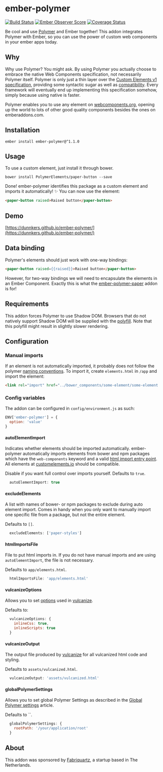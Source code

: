 # ember-polymer
[![Build Status](https://travis-ci.org/dunnkers/ember-polymer.svg?branch=master)](https://travis-ci.org/dunnkers/ember-polymer) [![Ember Observer Score](https://emberobserver.com/badges/ember-polymer.svg)](https://emberobserver.com/addons/ember-polymer)  [![Coverage Status](https://coveralls.io/repos/github/dunnkers/ember-polymer/badge.svg?branch=master)](https://coveralls.io/github/dunnkers/ember-polymer?branch=master)

Be cool and use [Polymer](https://www.polymer-project.org/1.0/) and Ember together! This addon integrates Polymer with Ember, so you can use the power of custom web components in your ember apps today.

## Why

Why use Polymer? You might ask. By using Polymer you actually choose to embrace the native Web Components specification, not necessarily Polymer itself. Polymer is only just a thin layer over the [Custom Elements v1 specification](https://developers.google.com/web/fundamentals/getting-started/primers/customelements), providing some syntactic sugar as well as [compatibility](https://www.polymer-project.org/2.0/docs/browsers). Every framework will eventually end up implementing this specification somehow, simply because using native is faster.

Polymer enables you to use any element on [webcomponents.org](https://www.webcomponents.org), opening up the world to lots of other good quality components besides the ones on emberaddons.com.

## Installation

```shell
ember install ember-polymer@^1.1.0
```

## Usage

To use a custom element, just install it through bower.

```shell
bower install PolymerElements/paper-button --save
```

Done! ember-polymer identifies this package as a custom element and imports it automatically! ✨ You can now use the element:

```html
<paper-button raised>Raised button</paper-button>
```

## Demo

[https://dunnkers.github.io/ember-polymer/](https://dunnkers.github.io/ember-polymer/)

## Data binding

Polymer's elements should just work with one-way bindings:
```html
<paper-button raised={{raised}}>Raised button</paper-button>
```
However, for two-way bindings we will need to encapsulate the elements in an Ember Component. Exactly this is what the [ember-polymer-paper](https://github.com/dunnkers/ember-polymer-paper) addon is for!

## Requirements

This addon forces Polymer to use Shadow DOM. Browsers that do not natively support Shadow DOM will be supplied with the [polyfill](https://github.com/webcomponents/webcomponentsjs). Note that this polyfill might result in slightly slower rendering.

## Configuration

### Manual imports

If an element is not automatically imported, it probably does not follow the polymer [naming conventions](https://www.polymer-project.org/1.0/docs/tools/polymer-cli#element-project-layout). To import it, create `elements.html` in `/app` and import the element:

```html
<link rel="import" href="../bower_components/some-element/some-element.html">
```

### Config variables

The addon can be configured in `config/environment.js` as such:

```js
ENV['ember-polymer'] = {
  option: 'value'
}
```

#### autoElementImport

Indicates whether elements should be imported automatically. ember-polymer automatically imports elements from bower and npm packages which have the `web-components` keyword and a valid [html import entry point](https://www.polymer-project.org/1.0/docs/tools/polymer-cli#element-project-layout). All elements at [customelements.io](https://customelements.io/) should be compatible.

Disable if you want full control over imports yourself. Defaults to `true`.

```js
  autoElementImport: true
```

#### excludeElements

A list with names of bower- or npm packages to exclude during auto element import. Comes in handy when you only want to manually import one specific file from a package, but not the entire element.

Defaults to `[]`.

```js
  excludeElements: ['paper-styles']
```

#### htmlImportsFile

File to put html imports in. If you do not have manual imports and are using `autoElementImport`, the file is not necessary.

Defaults to `app/elements.html`.

```js
  htmlImportsFile: 'app/elements.html'
```

#### vulcanizeOptions

Allows you to set [options](https://github.com/Polymer/vulcanize#using-vulcanize-programmatically) used in [vulcanize](https://github.com/Polymer/vulcanize).

Defaults to:

```js
  vulcanizeOptions: {
    inlineCss: true,
    inlineScripts: true
  }
```

#### vulcanizeOutput

The output file produced by [vulcanize](https://github.com/Polymer/vulcanize) for all vulcanized html code and styling.

Defaults to `assets/vulcanized.html`.

```js
  vulcanizeOutput: 'assets/vulcanized.html'
```

#### globalPolymerSettings

Allows you to set global Polymer Settings as described in the [Global Polymer settings](https://www.polymer-project.org/1.0/docs/devguide/settings) article.

Defaults to ``.

```js
  globalPolymerSettings: {
    rootPath: '/your/application/root'
  }
```


## About

This addon was sponsored by [Fabriquartz](http://www.fabriquartz.com/), a startup based in The Netherlands.
